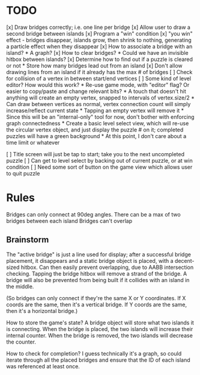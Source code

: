 # TODO

[x] Draw bridges correctly; i.e. one line per bridge
[x] Allow user to draw a second bridge between islands
[x] Program a "win" condition
[x] "you win" effect - bridges disappear, islands grow, then shrink to nothing,
	generating a particle effect when they disappear
[x] How to associate a bridge with an island?
	* A graph?
[x] How to clear bridges?
	* Could we have an invisible hitbox between islands?
[x] Determine how to find out if a puzzle is cleared or not
	* Store how many bridges lead out from an island
[x] Don't allow drawing lines from an island if it already has the max # of bridges
[ ] Check for collision of a vertex in between start/end vertices
[ ] Some kind of level editor? How would this work?
	* Re-use game mode, with "editor" flag? Or easier to copy/paste and change
	  relevant bits?
	* A touch that doesn't hit anything will create an empty vertex, snapped
	  to intervals of vertex.size/2
	* Can draw between vertices as normal, vertex connection count will simply
	  increase/reflect current state
	* Tapping an empty vertex will remove it
	* Since this will be an "internal-only" tool for now, don't bother with
	  enforcing graph connectedness
	* Create a basic level select view, which will re-use the circular vertex
	  object, and just display the puzzle # on it; completed puzzles will have
	  a green background
	* At this point, I don't care about a time limit or whatever

[ ] Title screen will just be tap to start; take you to the next uncompleted puzzle
[ ] Can get to level select by backing out of current puzzle, or at win condition
[ ] Need some sort of button on the game view which allows user to quit puzzle

# Rules

Bridges can only connect at 90deg angles.
There can be a max of two bridges between each island
Bridges can't overlap

## Brainstorm

The "active bridge" is just a line used for display; after a successful bridge
placement, it disappears and a static bridge object is placed, with a decent-sized
hitbox. Can then easily prevent overlapping, due to AABB intersection checking.
Tapping the bridge hitbox will remove a strand of the bridge. A bridge will also
be prevented from being built if it collides with an island in the middle.

(So bridges can only connect if they're the same X or Y coordinates. If X coords
are the same, then it's a vertical bridge. If Y coords are the same, then it's
a horizontal bridge.)

How to store the game's state? A bridge object will store what two islands it
is connecting. When the bridge is placed, the two islands will increase their
internal counter. When the bridge is removed, the two islands will decrease the
counter.

How to check for completion? I guess technically it's a graph, so could iterate
through all the placed bridges and ensure that the ID of each island was
referenced at least once.
